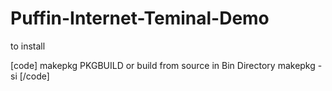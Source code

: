 # Puffin-Internet-Teminal-Demo

to install

[code]
makepkg PKGBUILD
or build from source in Bin Directory
makepkg -si
[/code]
